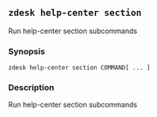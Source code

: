 ## `zdesk help-center section`

Run help-center section subcommands

### Synopsis

    zdesk help-center section COMMAND[ ... ]

### Description

Run help-center section subcommands

